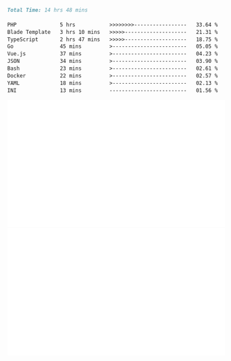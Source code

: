 <!--START_SECTION:waka-->

```markdown
Total Time: 14 hrs 48 mins

PHP              5 hrs           >>>>>>>>-----------------   33.64 %
Blade Template   3 hrs 10 mins   >>>>>--------------------   21.31 %
TypeScript       2 hrs 47 mins   >>>>>--------------------   18.75 %
Go               45 mins         >------------------------   05.05 %
Vue.js           37 mins         >------------------------   04.23 %
JSON             34 mins         >------------------------   03.90 %
Bash             23 mins         >------------------------   02.61 %
Docker           22 mins         >------------------------   02.57 %
YAML             18 mins         >------------------------   02.13 %
INI              13 mins         -------------------------   01.56 %
```

<!--END_SECTION:waka-->
<p align="center">
    <img src="https://raw.githubusercontent.com/rjp2525/rjp2525/output/generated/overview.svg">
    <img src="https://raw.githubusercontent.com/rjp2525/rjp2525/output/generated/languages.svg">
</p>
